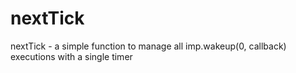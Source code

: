 # nextTick
nextTick - a simple function to manage all imp.wakeup(0, callback) executions with a single timer
